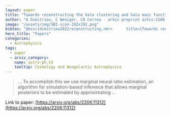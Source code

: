 ```yaml
---
layout: paper
title: "Towards reconstructing the halo clustering and halo mass function of N-body simulations using neural ratio estimation"
author: "A Dimitriou, C Weniger, CA Correa - arXiv preprint arXiv:2206.11312, 2022 - arxiv.org"
image: "/assets/img/SBI-icon-192x192.png"
bibtex: "@misc{dimitriou2022reconstructing,<br>      title={Towards reconstructing the halo clustering and halo mass function of N-body simulations using neural ratio estimation}, <br>      author={Androniki Dimitriou and Christoph Weniger and Camila A. Correa},<br>      year={2022},<br>      eprint={2206.11312},<br>      archivePrefix={arXiv},<br>      primaryClass={astro-ph.CO}<br>}"
hero_title: "Papers"
categories:
  - Astrophysics
tags:
  - paper
  - arxiv_category:
    name: astro-ph.CO
    tooltip: Cosmology and Nongalactic Astrophysics
---
```

>… To accomplish this we use marginal neural ratio estimation, an algorithm for simulation-based inference that allows marginal posteriors to be estimated by approximating …

Link to paper: [https://arxiv.org/abs/2206.11312](https://arxiv.org/abs/2206.11312)


